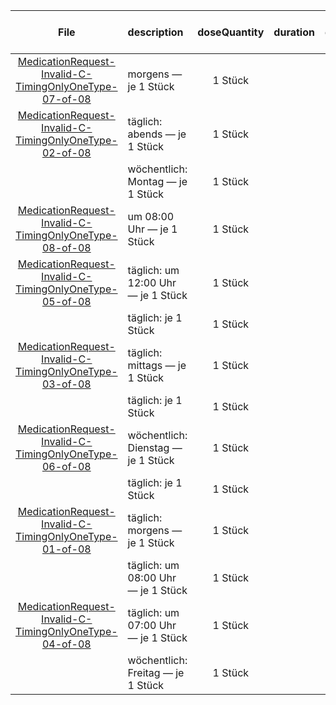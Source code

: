 | File | description | doseQuantity | duration | durationUnit | frequency | period | periodUnit | Day<br>of<br>Week | Time<br>Of<br>Day | when | bounds[x] |
| :---: | :--- | :---: | :---: | :---: | :---: | :---: | :---: | :---: | :---: | :---: | :---: |
| [MedicationRequest-Invalid-C-TimingOnlyOneType-07-of-08](./MedicationRequest-Invalid-C-TimingOnlyOneType-07-of-08.html) | morgens — je 1 Stück | 1 Stück |  |  |  |  |  |  |  | MORN |  |
| [MedicationRequest-Invalid-C-TimingOnlyOneType-02-of-08](./MedicationRequest-Invalid-C-TimingOnlyOneType-02-of-08.html) | täglich: abends — je 1 Stück | 1 Stück |  |  | 1 | 1 | d |  |  | EVE |  |
|  | wöchentlich: Montag — je 1 Stück | 1 Stück |  |  | 1 | 1 | wk | mon |  |  |  |
| [MedicationRequest-Invalid-C-TimingOnlyOneType-08-of-08](./MedicationRequest-Invalid-C-TimingOnlyOneType-08-of-08.html) | um 08:00 Uhr — je 1 Stück | 1 Stück |  |  |  |  |  |  | 08:00:00 |  |  |
| [MedicationRequest-Invalid-C-TimingOnlyOneType-05-of-08](./MedicationRequest-Invalid-C-TimingOnlyOneType-05-of-08.html) | täglich: um 12:00 Uhr — je 1 Stück | 1 Stück |  |  | 1 | 1 | d |  | 12:00:00 |  |  |
|  | täglich: je 1 Stück | 1 Stück |  |  | 1 | 1 | d |  |  |  |  |
| [MedicationRequest-Invalid-C-TimingOnlyOneType-03-of-08](./MedicationRequest-Invalid-C-TimingOnlyOneType-03-of-08.html) | täglich: mittags — je 1 Stück | 1 Stück |  |  | 1 | 1 | d |  |  | NOON |  |
|  | täglich: je 1 Stück | 1 Stück |  |  | 1 | 1 | d |  |  |  |  |
| [MedicationRequest-Invalid-C-TimingOnlyOneType-06-of-08](./MedicationRequest-Invalid-C-TimingOnlyOneType-06-of-08.html) | wöchentlich: Dienstag — je 1 Stück | 1 Stück |  |  | 1 | 1 | wk | tue |  |  |  |
|  | täglich: je 1 Stück | 1 Stück |  |  | 1 | 1 | d |  |  |  |  |
| [MedicationRequest-Invalid-C-TimingOnlyOneType-01-of-08](./MedicationRequest-Invalid-C-TimingOnlyOneType-01-of-08.html) | täglich: morgens — je 1 Stück | 1 Stück |  |  | 1 | 1 | d |  |  | MORN |  |
|  | täglich: um 08:00 Uhr — je 1 Stück | 1 Stück |  |  | 1 | 1 | d |  | 08:00:00 |  |  |
| [MedicationRequest-Invalid-C-TimingOnlyOneType-04-of-08](./MedicationRequest-Invalid-C-TimingOnlyOneType-04-of-08.html) | täglich: um 07:00 Uhr — je 1 Stück | 1 Stück |  |  | 1 | 1 | d |  | 07:00:00 |  |  |
|  | wöchentlich: Freitag — je 1 Stück | 1 Stück |  |  | 1 | 1 | wk | fri |  |  |  |
